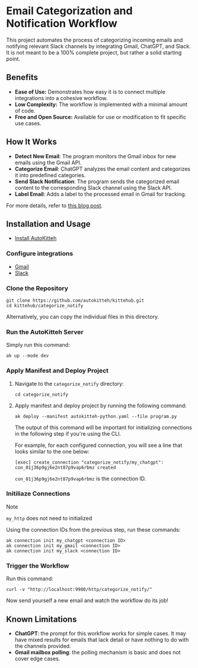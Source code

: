 # Email Categorization and Notification Workflow

This project automates the process of categorizing incoming emails and notifying relevant Slack channels by integrating Gmail, ChatGPT, and Slack. It is not meant to be a 100% complete project, but rather a solid starting point.

## Benefits

- **Ease of Use:** Demonstrates how easy it is to connect multiple integrations into a cohesive workflow.
- **Low Complexity:** The workflow is implemented with a minimal amount of code.
- **Free and Open Source:** Available for use or modification to fit specific use cases. 

## How It Works

- **Detect New Email**: The program monitors the Gmail inbox for new emails using the Gmail API.
- **Categorize Email**: ChatGPT analyzes the email content and categorizes it into predefined categories.
- **Send Slack Notification**: The program sends the categorized email content to the corresponding Slack channel using the Slack API.
- **Label Email**: Adds a label to the processed email in Gmail for tracking.

For more details, refer to [this blog post](https://autokitteh.com/technical-blog/from-inbox-to-slack-automating-email-categorization-and-notifications-with-ai/).

## Installation and Usage 

- [Install AutoKitteh](https://docs.autokitteh.com/get_started/install)

### Configure integrations

- [Gmail](https://docs.autokitteh.com/integrations/google/config)
- [Slack](https://docs.autokitteh.com/integrations/slack/config)

### Clone the Repository

```shell
git clone https://github.com/autokitteh/kittehub.git
cd kittehub/categorize_notify
```
Alternatively, you can copy the individual files in this directory.

### Run the AutoKitteh Server

Simply run this command:

```shell
ak up --mode dev
```

### Apply Manifest and Deploy Project

1. Navigate to the `categorize_notify` directory:

   ```shell
   cd categorize_notify
   ```

2. Apply manifest and deploy project by running the following command:

   ```shell
   ak deploy --manifest autokitteh-python.yaml --file program.py
    ```
    The output of this command will be important for initializing connections in the following step if you're using the CLI.

    For example, for each configured connection, you will see a line that looks similar to the one below:

    ```shell
    [exec] create_connection "categorize_notify/my_chatgpt": con_01j36p9gj6e2nt87p9vap6rbmz created
    ```

    `con_01j36p9gj6e2nt87p9vap6rbmz` is the connection ID.

### Initiliaze Connections

> [!NOTE] 
> `my_http` does not need to initialized

Using the connection IDs from the previous step, run these commands:

```shell
ak connection init my_chatgpt <connection ID>
ak connection init my_gmail <connection ID>
ak connection init my_slack <connection ID>
```

### Trigger the Workflow

Run this command:

```shell
curl -v "http://localhost:9980/http/categorize_notify/"
```

Now send yourself a new email and watch the workflow do its job!

## Known Limitations

- **ChatGPT**: the prompt for this workflow works for simple cases. It may have mixed results for emails that lack detail or have nothing to do with the channels provided.
- **Gmail mailbox polling**: the polling mechanism is basic and does not cover edge cases.
